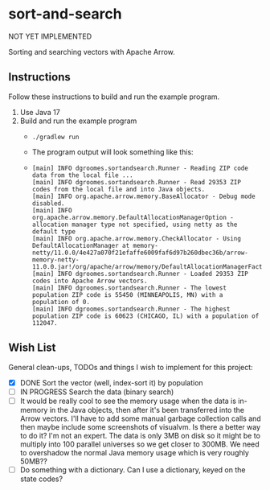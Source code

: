 # sort-and-search

NOT YET IMPLEMENTED

Sorting and searching vectors with Apache Arrow.


## Instructions

Follow these instructions to build and run the example program.

1. Use Java 17
2. Build and run the example program
    * ```shell
      ./gradlew run
      ```
    * The program output will look something like this:
    * ```text
      [main] INFO dgroomes.sortandsearch.Runner - Reading ZIP code data from the local file ...
      [main] INFO dgroomes.sortandsearch.Runner - Read 29353 ZIP codes from the local file and into Java objects.
      [main] INFO org.apache.arrow.memory.BaseAllocator - Debug mode disabled.
      [main] INFO org.apache.arrow.memory.DefaultAllocationManagerOption - allocation manager type not specified, using netty as the default type
      [main] INFO org.apache.arrow.memory.CheckAllocator - Using DefaultAllocationManager at memory-netty/11.0.0/4e427a070f21efaffe6009faf6d97b260dbec36b/arrow-memory-netty-11.0.0.jar!/org/apache/arrow/memory/DefaultAllocationManagerFactory.class
      [main] INFO dgroomes.sortandsearch.Runner - Loaded 29353 ZIP codes into Apache Arrow vectors.
      [main] INFO dgroomes.sortandsearch.Runner - The lowest population ZIP code is 55450 (MINNEAPOLIS, MN) with a population of 0.
      [main] INFO dgroomes.sortandsearch.Runner - The highest population ZIP code is 60623 (CHICAGO, IL) with a population of 112047.
      ```

## Wish List

General clean-ups, TODOs and things I wish to implement for this project:

* [x] DONE Sort the vector (well, index-sort it) by population
* [ ] IN PROGRESS Search the data (binary search)
* [ ] It would be really cool to see the memory usage when the data is in-memory in the Java objects, then after it's been
  transferred into the Arrow vectors. I'll have to add some manual garbage collection calls and then maybe include some
  screenshots of visualvm. Is there a better way to do it? I'm not an expert. The data is only 3MB on disk so it might
  be to multiply into 100 parallel universes so we get closer to 300MB. We need to overshadow the normal Java memory
  usage which is very roughly 50MB??
* [ ] Do something with a dictionary. Can I use a dictionary, keyed on the state codes?
